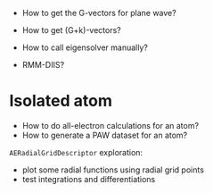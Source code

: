 - How to get the G-vectors for plane wave?

- How to get (G+k)-vectors?

- How to call eigensolver manually?

- RMM-DIIS?


# Isolated atom

- How to do all-electron calculations for an atom?
- How to generate a PAW dataset for an atom?

`AERadialGridDescriptor` exploration:
- plot some radial functions using radial grid points
- test integrations and differentiations

